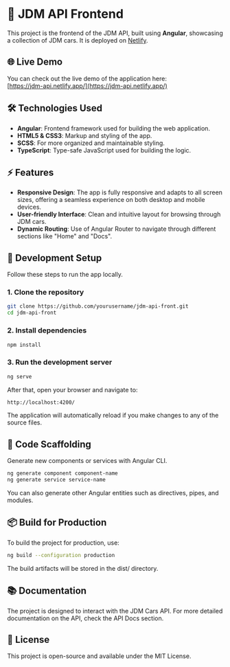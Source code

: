 # 🚗 JDM API Frontend

This project is the frontend of the JDM API, built using **Angular**, showcasing a collection of JDM cars. It is deployed on [Netlify](https://jdm-api.netlify.app/).

## 🌐 Live Demo

You can check out the live demo of the application here:  
[https://jdm-api.netlify.app/](https://jdm-api.netlify.app/)

## 🛠️ Technologies Used

- **Angular**: Frontend framework used for building the web application.
- **HTML5 & CSS3**: Markup and styling of the app.
- **SCSS**: For more organized and maintainable styling.
- **TypeScript**: Type-safe JavaScript used for building the logic.

## ⚡ Features

- **Responsive Design**: The app is fully responsive and adapts to all screen sizes, offering a seamless experience on both desktop and mobile devices.
- **User-friendly Interface**: Clean and intuitive layout for browsing through JDM cars.
- **Dynamic Routing**: Use of Angular Router to navigate through different sections like "Home" and "Docs".

## 🔧 Development Setup

Follow these steps to run the app locally.

### 1. Clone the repository

```bash
git clone https://github.com/yourusername/jdm-api-front.git
cd jdm-api-front
```

### 2. Install dependencies

```bash
npm install
```

### 3. Run the development server

```bash
ng serve
```

After that, open your browser and navigate to:

```bash
http://localhost:4200/
```

The application will automatically reload if you make changes to any of the source files.

## 🔨 Code Scaffolding

Generate new components or services with Angular CLI.

```bash
ng generate component component-name
ng generate service service-name
```

You can also generate other Angular entities such as directives, pipes, and modules.

## 📦 Build for Production

To build the project for production, use:

```bash
ng build --configuration production
```

The build artifacts will be stored in the dist/ directory.

## 📚 Documentation

The project is designed to interact with the JDM Cars API. For more detailed documentation on the API, check the API Docs section.

## 📜 License

This project is open-source and available under the MIT License.
